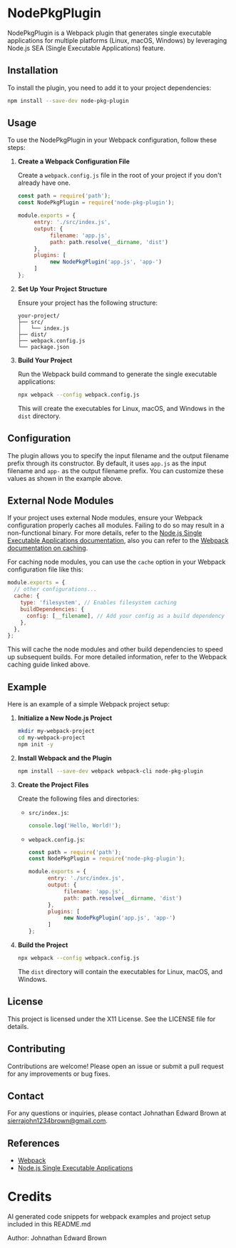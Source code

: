 # NodePkgPlugin
NodePkgPlugin is a Webpack plugin that generates single executable applications for multiple platforms (Linux, macOS, Windows) by leveraging Node.js SEA (Single Executable Applications) feature.

## Installation

To install the plugin, you need to add it to your project dependencies:

```bash
npm install --save-dev node-pkg-plugin
```

## Usage

To use the NodePkgPlugin in your Webpack configuration, follow these steps:

1. **Create a Webpack Configuration File**

    Create a `webpack.config.js` file in the root of your project if you don't already have one.

    ```javascript
    const path = require('path');
    const NodePkgPlugin = require('node-pkg-plugin');

    module.exports = {
         entry: './src/index.js',
         output: {
              filename: 'app.js',
              path: path.resolve(__dirname, 'dist')
         },
         plugins: [
              new NodePkgPlugin('app.js', 'app-')
         ]
    };
    ```

2. **Set Up Your Project Structure**

    Ensure your project has the following structure:

    ```
    your-project/
    ├── src/
    │   └── index.js
    ├── dist/
    ├── webpack.config.js
    └── package.json
    ```

3. **Build Your Project**

    Run the Webpack build command to generate the single executable applications:

    ```bash
    npx webpack --config webpack.config.js
    ```

    This will create the executables for Linux, macOS, and Windows in the `dist` directory.

## Configuration

The plugin allows you to specify the input filename and the output filename prefix through its constructor. By default, it uses `app.js` as the input filename and `app-` as the output filename prefix. You can customize these values as shown in the example above.

## External Node Modules

If your project uses external Node modules, ensure your Webpack configuration properly caches all modules. Failing to do so may result in a non-functional binary. For more details, refer to the [Node.js Single Executable Applications documentation](https://nodejs.org/en/docs/guides/single-executable-applications/), also you can refer to the [Webpack documentation on caching](https://webpack.js.org/guides/caching/).

For caching node modules, you can use the `cache` option in your Webpack configuration file like this:

```javascript
module.exports = {
  // other configurations...
  cache: {
    type: 'filesystem', // Enables filesystem caching
    buildDependencies: {
      config: [__filename], // Add your config as a build dependency
    },
  },
};
```

This will cache the node modules and other build dependencies to speed up subsequent builds. For more detailed information, refer to the Webpack caching guide linked above.

## Example

Here is an example of a simple Webpack project setup:

1. **Initialize a New Node.js Project**

    ```bash
    mkdir my-webpack-project
    cd my-webpack-project
    npm init -y
    ```

2. **Install Webpack and the Plugin**

    ```bash
    npm install --save-dev webpack webpack-cli node-pkg-plugin
    ```

3. **Create the Project Files**

    Create the following files and directories:

    - `src/index.js`:

      ```javascript
      console.log('Hello, World!');
      ```

    - `webpack.config.js`:

      ```javascript
      const path = require('path');
      const NodePkgPlugin = require('node-pkg-plugin');

      module.exports = {
            entry: './src/index.js',
            output: {
                 filename: 'app.js',
                 path: path.resolve(__dirname, 'dist')
            },
            plugins: [
                 new NodePkgPlugin('app.js', 'app-')
            ]
      };
      ```

4. **Build the Project**

    ```bash
    npx webpack --config webpack.config.js
    ```

    The `dist` directory will contain the executables for Linux, macOS, and Windows.

## License

This project is licensed under the X11 License. See the LICENSE file for details.

## Contributing

Contributions are welcome! Please open an issue or submit a pull request for any improvements or bug fixes.

## Contact

For any questions or inquiries, please contact Johnathan Edward Brown at sierrajohn1234brown@gmail.com.

## References

- [Webpack](https://webpack.js.org/)
- [Node.js Single Executable Applications](https://nodejs.org/en/docs/guides/single-executable-applications/)

# Credits
AI generated code snippets for webpack examples and project setup included in this README.md

Author: Johnathan Edward Brown
